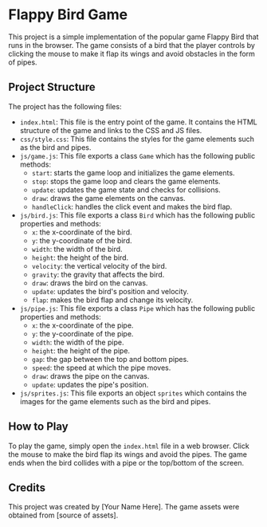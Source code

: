 # Flappy Bird Game

This project is a simple implementation of the popular game Flappy Bird that runs in the browser. The game consists of a bird that the player controls by clicking the mouse to make it flap its wings and avoid obstacles in the form of pipes.

## Project Structure

The project has the following files:

- `index.html`: This file is the entry point of the game. It contains the HTML structure of the game and links to the CSS and JS files.
- `css/style.css`: This file contains the styles for the game elements such as the bird and pipes.
- `js/game.js`: This file exports a class `Game` which has the following public methods:
  - `start`: starts the game loop and initializes the game elements.
  - `stop`: stops the game loop and clears the game elements.
  - `update`: updates the game state and checks for collisions.
  - `draw`: draws the game elements on the canvas.
  - `handleClick`: handles the click event and makes the bird flap.
- `js/bird.js`: This file exports a class `Bird` which has the following public properties and methods:
  - `x`: the x-coordinate of the bird.
  - `y`: the y-coordinate of the bird.
  - `width`: the width of the bird.
  - `height`: the height of the bird.
  - `velocity`: the vertical velocity of the bird.
  - `gravity`: the gravity that affects the bird.
  - `draw`: draws the bird on the canvas.
  - `update`: updates the bird's position and velocity.
  - `flap`: makes the bird flap and change its velocity.
- `js/pipe.js`: This file exports a class `Pipe` which has the following public properties and methods:
  - `x`: the x-coordinate of the pipe.
  - `y`: the y-coordinate of the pipe.
  - `width`: the width of the pipe.
  - `height`: the height of the pipe.
  - `gap`: the gap between the top and bottom pipes.
  - `speed`: the speed at which the pipe moves.
  - `draw`: draws the pipe on the canvas.
  - `update`: updates the pipe's position.
- `js/sprites.js`: This file exports an object `sprites` which contains the images for the game elements such as the bird and pipes.

## How to Play

To play the game, simply open the `index.html` file in a web browser. Click the mouse to make the bird flap its wings and avoid the pipes. The game ends when the bird collides with a pipe or the top/bottom of the screen.

## Credits

This project was created by [Your Name Here]. The game assets were obtained from [source of assets].